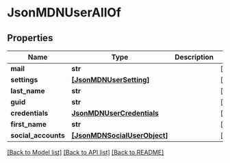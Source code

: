 # JsonMDNUserAllOf

## Properties
Name | Type | Description | Notes
------------ | ------------- | ------------- | -------------
**mail** | **str** |  | [optional] 
**settings** | [**[JsonMDNUserSetting]**](JsonMDNUserSetting.md) |  | [optional] 
**last_name** | **str** |  | [optional] 
**guid** | **str** |  | [optional] 
**credentials** | [**JsonMDNUserCredentials**](JsonMDNUserCredentials.md) |  | [optional] 
**first_name** | **str** |  | [optional] 
**social_accounts** | [**[JsonMDNSocialUserObject]**](JsonMDNSocialUserObject.md) |  | [optional] 

[[Back to Model list]](../README.md#documentation-for-models) [[Back to API list]](../README.md#documentation-for-api-endpoints) [[Back to README]](../README.md)


